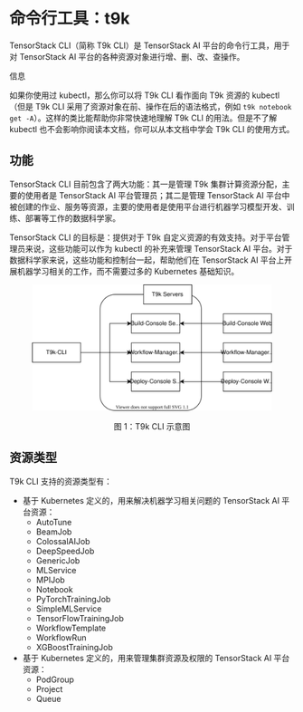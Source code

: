 # 命令行工具：t9k

TensorStack CLI（简称 T9k CLI）是 TensorStack AI 平台的命令行工具，用于对 TensorStack AI 平台的各种资源对象进行增、删、改、查操作。

<aside class="note info">
<div class="title">信息</div>

如果你使用过 kubectl，那么你可以将 T9k CLI 看作面向 T9k 资源的 kubectl（但是 T9k CLI 采用了资源对象在前、操作在后的语法格式，例如 `t9k notebook get -A`）。这样的类比能帮助你非常快速地理解 T9k CLI 的用法。但是不了解 kubectl 也不会影响你阅读本文档，你可以从本文档中学会 T9k CLI 的使用方式。

</aside>

## 功能

TensorStack CLI 目前包含了两大功能：其一是管理 T9k 集群计算资源分配，主要的使用者是 TensorStack AI 平台管理员；其二是管理 TensorStack AI 平台中被创建的作业、服务等资源，主要的使用者是使用平台进行机器学习模型开发、训练、部署等工作的数据科学家。

TensorStack CLI 的目标是：提供对于 T9k 自定义资源的有效支持。对于平台管理员来说，这些功能可以作为 kubectl 的补充来管理 TensorStack AI 平台。对于数据科学家来说，这些功能和控制台一起，帮助他们在 TensorStack AI 平台上开展机器学习相关的工作，而不需要过多的 Kubernetes 基础知识。

<figure>
  <img alt="architecture" src="../../assets/tool/tensorstack-cli/architecture.drawio.svg"/>
</figure>

<center>图 1：T9k CLI 示意图</center>

## 资源类型

T9k CLI 支持的资源类型有：

* 基于 Kubernetes 定义的，用来解决机器学习相关问题的 TensorStack AI 平台资源：
  * AutoTune
  * BeamJob
  * ColossalAIJob
  * DeepSpeedJob
  * GenericJob
  * MLService
  * MPIJob
  * Notebook
  * PyTorchTrainingJob
  * SimpleMLService
  * TensorFlowTrainingJob
  * WorkflowTemplate
  * WorkflowRun
  * XGBoostTrainingJob
* 基于 Kubernetes 定义的，用来管理集群资源及权限的 TensorStack AI 平台资源：
  * PodGroup
  * Project
  * Queue
